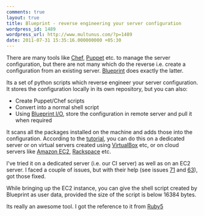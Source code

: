 ```yaml
---
comments: true
layout: true
title: Blueprint - reverse engineering your server configuration
wordpress_id: 1489
wordpress_url: http://www.multunus.com/?p=1489
date: 2011-07-31 15:35:16.000000000 +05:30
---
```

There are many tools like <a href="http://wiki.opscode.com/display/chef/Home">Chef</a>, <a href="http://projects.puppetlabs.com/projects/puppet">Puppet</a> etc. to manage the server configuration, but there are not many which do the reverse i.e. create a configuration from an existing server. <a href="https://github.com/devstructure/blueprint">Blueprint</a> does exactly the latter.

Its a set of python scripts which reverse engineer your server configuration. It stores the configuration locally in its own repository, but you can also:
<ul>
	<li>Create Puppet/Chef scripts</li>
	<li>Convert into a normal shell script</li>
	<li>Using <a href="https://github.com/devstructure/blueprint-io">Blueprint I/O</a>, store the configuration in remote server and pull it when required</li>
</ul>
It scans all the packages installed on the machine and adds those into the configuration. According to the <a href="https://devstructure.com/docs/tutorial.html">tutorial</a>, you can do this on a dedicated server or on virtual servers created using <a href="http://www.virtualbox.org/">VirtualBox</a> etc, or on cloud servers like <a href="http://aws.amazon.com/ec2">Amazon EC2</a>, <a href="http://www.rackspacecloud.com/cloud_hosting_products/servers">Rackspace</a> etc.

I've tried it on a dedicated server (i.e. our CI server) as well as on an EC2 server. I faced a couple of issues, but with their help (see issues <a href="https://github.com/devstructure/blueprint/issues/71">71</a> and <a href="https://github.com/devstructure/blueprint/issues/63">63</a>), got those fixed.

While bringing up the EC2 instance, you can give the shell script created by Blueprint as user data, provided the size of the script is below 16384 bytes.

Its really an awesome tool. I got the reference to it from <a href="http://ruby5.envylabs.com/episodes/189-episode-186-june-24-2011/stories/1668-blueprint">Ruby5</a>
